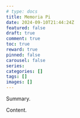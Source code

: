 ```yaml
---
# type: docs 
title: Memoria Pi
date: 2024-09-10T21:44:24Z
featured: false
draft: true
comment: true
toc: true
reward: true
pinned: false
carousel: false
series:
categories: []
tags: []
images: []
---
```


Summary.

<!--more-->

Content.
